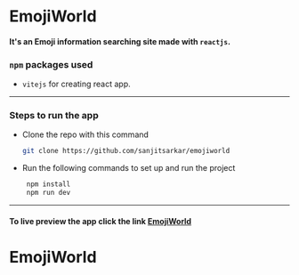 # EmojiWorld
#### It's an Emoji information searching site made with `reactjs`.
### `npm` packages used
- ``vitejs`` for creating react app.
---
### Steps to run the app
- Clone the repo with this command

    ```bash
    git clone https://github.com/sanjitsarkar/emojiworld
    ```
- Run the following commands to set up and run the project
   ```bash
    npm install
    npm run dev
    ```
---
#### To live preview the app click the link [EmojiWorld](https://xemoji.netlify.app/)

# EmojiWorld
